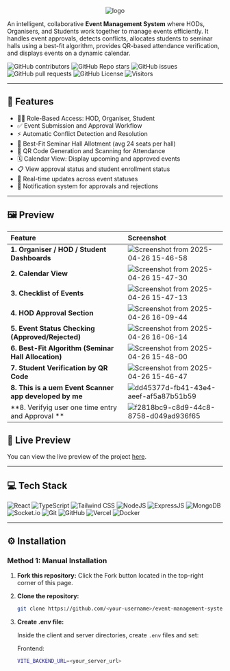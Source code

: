 <p align="center">
  <img src="https://github.com/user-attachments/assets/71057b05-61e5-4aa7-99ea-4f25113d24fe" alt="logo" />
</p>



An intelligent, collaborative **Event Management System** where HODs, Organisers, and Students work together to manage events efficiently. It handles event approvals, detects conflicts, allocates students to seminar halls using a best-fit algorithm, provides QR-based attendance verification, and displays events on a dynamic calendar.

![GitHub contributors](https://img.shields.io/github/contributors/i0am0arunava/uemEvent_fe?style=for-the-badge&color=21bf48)
![GitHub Repo stars](https://img.shields.io/github/stars/i0am0arunava/uemEvent_fe?style=for-the-badge&color=2176bf)
![GitHub issues](https://img.shields.io/github/issues/i0am0arunava/uemEvent_fe?style=for-the-badge&color=f5d742)
![GitHub pull requests](https://img.shields.io/github/issues-pr/i0am0arunava/uemEvent_fe?style=for-the-badge&color=7e5bef)
![GitHub License](https://img.shields.io/github/license/i0am0arunava/uemEvent_fe?style=for-the-badge&color=5c6ac4)
![Visitors](https://api.visitorbadge.io/api/visitors?path=https%3A%2F%2Fgithub.com%2Fi0am0arunava%2FuemEvent_fe&label=Repo%20Views&countColor=%2337d67a&labelStyle=upper)

---

## 🔮 Features

- 👩‍🎓 Role-Based Access: HOD, Organiser, Student
- ✅ Event Submission and Approval Workflow
- ⚡ Automatic Conflict Detection and Resolution
- 🧠 Best-Fit Seminar Hall Allotment (avg 24 seats per hall)
- 🎫 QR Code Generation and Scanning for Attendance
- 🗓️ Calendar View: Display upcoming and approved events
- 📋 View approval status and student enrollment status
- 🔄 Real-time updates across event statuses
- 📣 Notification system for approvals and rejections

---




## 🖼️ Preview




| Feature | Screenshot |
|:---|:---|
| **1. Organiser / HOD / Student Dashboards** | ![Screenshot from 2025-04-26 15-46-58](https://github.com/user-attachments/assets/1fbe9541-42a7-4629-83f4-47b05af1bca9)|
| **2. Calendar View** | ![Screenshot from 2025-04-26 15-47-30](https://github.com/user-attachments/assets/88ed5d1b-0515-4f6d-be79-3479c2420473) |
| **3. Checklist of Events** | ![Screenshot from 2025-04-26 15-47-13](https://github.com/user-attachments/assets/3ea34d08-7514-47eb-a7c5-208f8410c3b3)|
| **4. HOD Approval Section** | ![Screenshot from 2025-04-26 16-09-44](https://github.com/user-attachments/assets/b1d24914-f20e-4b99-927c-a5dc6c97fd29) |
| **5. Event Status Checking (Approved/Rejected)** |![Screenshot from 2025-04-26 16-06-14](https://github.com/user-attachments/assets/793919bc-5b44-4ba2-bad5-42203277e3ba) |
| **6. Best-Fit Algorithm (Seminar Hall Allocation)** | ![Screenshot from 2025-04-26 15-48-00](https://github.com/user-attachments/assets/e70b310f-b6a3-4933-b5f5-40c4cf96dd47) |
| **7. Student Verification by QR Code** | ![Screenshot from 2025-04-26 15-46-47](https://github.com/user-attachments/assets/c991e47f-a80c-4e74-bc52-d25e9772af4d) |
| **8. This is a uem Event Scanner app developed by me** | ![dd45377d-fb41-43e4-aeef-af5a87b51b59](https://github.com/user-attachments/assets/4e6554dc-7dbd-44ef-9408-5bb64864667f) |
| **8. Verifyig user one time entry and Approval ** | ![f2818bc9-c8d9-44c8-8758-d049ad936f65](https://github.com/user-attachments/assets/1b3d08fc-41c4-40d5-a3f7-d4156a68602d) |


## 🚀 Live Preview

You can view the live preview of the project [here](https://your-live-link.com/).

---

## 💻 Tech Stack

![React](https://img.shields.io/badge/React-20232A?style=for-the-badge&logo=react&logoColor=61DAFB)
![TypeScript](https://img.shields.io/badge/TypeScript-007ACC?style=for-the-badge&logo=typescript&logoColor=white)
![Tailwind CSS](https://img.shields.io/badge/Tailwind_CSS-38B2AC?style=for-the-badge&logo=tailwind-css&logoColor=white)
![NodeJS](https://img.shields.io/badge/Node.js-43853D?style=for-the-badge&logo=node.js&logoColor=white)
![ExpressJS](https://img.shields.io/badge/Express.js-404D59?style=for-the-badge)
![MongoDB](https://img.shields.io/badge/MongoDB-4EA94B?style=for-the-badge&logo=mongodb&logoColor=white)
![Socket.io](https://img.shields.io/badge/Socket.io-ffffff?style=for-the-badge)
![Git](https://img.shields.io/badge/GIT-E44C30?style=for-the-badge&logo=git&logoColor=white)
![GitHub](https://img.shields.io/badge/GitHub-100000?style=for-the-badge&logo=github&logoColor=white)
![Vercel](https://img.shields.io/badge/Vercel-000000?style=for-the-badge&logo=vercel&logoColor=white)
![Docker](https://img.shields.io/badge/Docker-2496ED?style=for-the-badge&logo=docker&logoColor=white)

---

## ⚙️ Installation

### Method 1: Manual Installation

1. **Fork this repository:** Click the Fork button located in the top-right corner of this page.
2. **Clone the repository:**
    ```bash
    git clone https://github.com/<your-username>/event-management-system.git
    ```
3. **Create .env file:**
   
   Inside the client and server directories, create `.env` files and set:

   Frontend:
   ```bash
   VITE_BACKEND_URL=<your_server_url>
